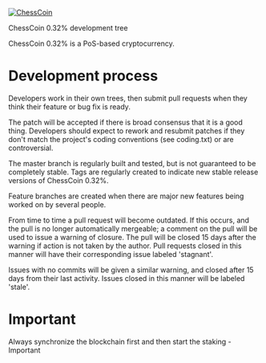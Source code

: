[![ChessCoin](https://i.ibb.co/2KYxJW0/bitcoin-testnet.png)](https://bitcointalk.org/index.php?topic=1510517.new;topicseen#new)


ChessCoin 0.32% development tree

ChessCoin 0.32% is a PoS-based cryptocurrency.


Development process
===========================

Developers work in their own trees, then submit pull requests when
they think their feature or bug fix is ready.

The patch will be accepted if there is broad consensus that it is a
good thing.  Developers should expect to rework and resubmit patches
if they don't match the project's coding conventions (see coding.txt)
or are controversial.

The master branch is regularly built and tested, but is not guaranteed
to be completely stable. Tags are regularly created to indicate new
stable release versions of ChessCoin 0.32%.

Feature branches are created when there are major new features being
worked on by several people.

From time to time a pull request will become outdated. If this occurs, and
the pull is no longer automatically mergeable; a comment on the pull will
be used to issue a warning of closure. The pull will be closed 15 days
after the warning if action is not taken by the author. Pull requests closed
in this manner will have their corresponding issue labeled 'stagnant'.

Issues with no commits will be given a similar warning, and closed after
15 days from their last activity. Issues closed in this manner will be 
labeled 'stale'.


Important
===========================

Always synchronize the blockchain first and then start the staking - Important